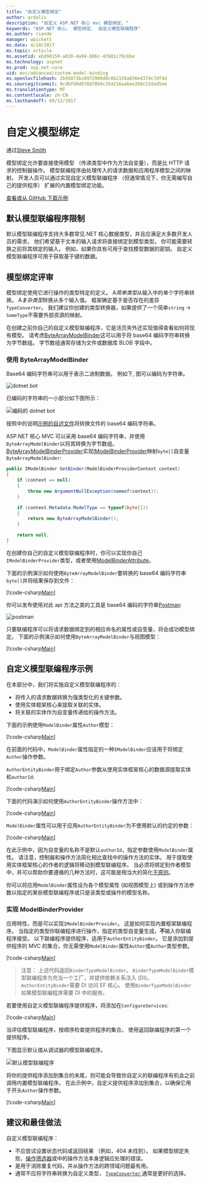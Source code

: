 ```yaml
---
title: "自定义模型绑定"
author: ardalis
description: "自定义 ASP.NET 核心 mvc 模型绑定。"
keywords: "ASP.NET 核心、 模型绑定、 自定义模型联编程序"
ms.author: riande
manager: wpickett
ms.date: 4/10/2017
ms.topic: article
ms.assetid: ebd98159-a028-4a94-b06c-43981c79c6be
ms.technology: aspnet
ms.prod: asp.net-core
uid: mvc/advanced/custom-model-binding
ms.openlocfilehash: 2b95073bc0972908d0c0b2158a036e4374c7df4d
ms.sourcegitcommit: 9cdbfd0d670d70b9c354216aabee260c52dad5ee
ms.translationtype: MT
ms.contentlocale: zh-CN
ms.lasthandoff: 09/12/2017
---
```

# <a name="custom-model-binding"></a>自定义模型绑定

通过[Steve Smith](https://ardalis.com/)

模型绑定允许要直接使用模型 （传递类型中作为方法自变量），而是比 HTTP 请求的控制器操作。 模型联编程序由处理传入的请求数据和应用程序模型之间的映射。 开发人员可以通过实现自定义模型联编程序 （但通常情况下，你无需编写自己的提供程序） 扩展的内置模型绑定功能。

[查看或从 GitHub 下载示例](https://github.com/aspnet/Docs/tree/master/aspnetcore/mvc/advanced/custom-model-binding/)

## <a name="default-model-binder-limitations"></a>默认模型联编程序限制

默认模型联编程序支持大多数常见.NET 核心数据类型，并且应满足大多数开发人员的需求。 他们希望基于文本的输入请求将直接绑定到模型类型。 你可能需要转换之前将其绑定的输入。 例如，如果你具有可用于查找模型数据的密钥。 自定义模型联编程序可用于获取基于键的数据。

## <a name="model-binding-review"></a>模型绑定评审

模型绑定使用它进行操作的类型特定的定义。 A*简单类型*从输入中的单个字符串转换。 A*复杂类型*转换从多个输入值。 框架确定基于是否存在的差异`TypeConverter`。 我们建议你创建的类型转换器，如果提供了一个简单`string`  ->  `SomeType`不需要外部资源的映射。

在创建之前你自己的自定义模型联编程序，它是活页夹外还实现值得查看如何将现有模型。 请考虑[ByteArrayModelBinder](https://docs.microsoft.com/aspnet/core/api/microsoft.aspnetcore.mvc.modelbinding.binders.bytearraymodelbinder)这可以用于将 base64 编码字符串转换为字节数组。 字节数组通常存储为文件或数据库 BLOB 字段中。

### <a name="working-with-the-bytearraymodelbinder"></a>使用 ByteArrayModelBinder

Base64 编码字符串可以用于表示二进制数据。 例如下, 图可以编码为字符串。

![dotnet bot](custom-model-binding/images/bot.png "dotnet bot")

已编码的字符串的一小部分如下图所示：

![编码的 dotnet bot](custom-model-binding/images/encoded-bot.png "dotnet bot 编码")

按照中的说明[示例的自述文件](https://github.com/aspnet/Docs/blob/master/aspnetcore/mvc/advanced/custom-model-binding/sample/CustomModelBindingSample/README.md)将转换文件的 base64 编码字符串。

ASP.NET 核心 MVC 可以采用 base64 编码字符串，并使用`ByteArrayModelBinder`以将其转换为字节数组。 [ByteArrayModelBinderProvider](https://docs.microsoft.com/aspnet/core/api/microsoft.aspnetcore.mvc.modelbinding.binders.bytearraymodelbinderprovider)实现[IModelBinderProvider](https://docs.microsoft.com/aspnet/core/api/microsoft.aspnetcore.mvc.modelbinding.imodelbinderprovider)映射`byte[]`自变量`ByteArrayModelBinder`:

```csharp
public IModelBinder GetBinder(ModelBinderProviderContext context)
{
    if (context == null)
    {
        throw new ArgumentNullException(nameof(context));
    }

    if (context.Metadata.ModelType == typeof(byte[]))
    {
        return new ByteArrayModelBinder();
    }

    return null;
}
```

在创建你自己的自定义模型联编程序时，你可以实现你自己`IModelBinderProvider`类型，或者使用[ModelBinderAttribute](https://docs.microsoft.com/aspnet/core/api/microsoft.aspnetcore.mvc.modelbinderattribute)。

下面的示例演示如何使用`ByteArrayModelBinder`要转换的 base64 编码字符串`byte[]`并将结果保存到文件：

[!code-csharp[Main](custom-model-binding/sample/CustomModelBindingSample/Controllers/ImageController.cs?name=post1&highlight=3)]

你可以发布使用对此 api 方法之类的工具是 base64 编码的字符串[Postman](https://www.getpostman.com/):

![postman](custom-model-binding/images/postman.png "postman")

只要联编程序可以将请求数据绑定到的相应命名的属性或自变量，将会成功模型绑定。 下面的示例演示如何使用`ByteArrayModelBinder`与视图模型：

[!code-csharp[Main](custom-model-binding/sample/CustomModelBindingSample/Controllers/ImageController.cs?name=post2&highlight=2)]

## <a name="custom-model-binder-sample"></a>自定义模型联编程序示例

在本部分中，我们将实施自定义模型联编程序的：

- 将传入的请求数据转换为强类型化的关键参数。
- 使用实体框架核心来提取关联的实体。
- 将关联的实体作为自变量传递给的操作方法。

下面的示例使用`ModelBinder`属性`Author`模型：

[!code-csharp[Main](custom-model-binding/sample/CustomModelBindingSample/Data/Author.cs?highlight=10)]

在前面的代码中，`ModelBinder`属性指定的一种`IModelBinder`应该用于将绑定`Author`操作参数。 

`AuthorEntityBinder`用于绑定`Author`参数从使用实体框架核心的数据源提取实体和`authorId`:

[!code-csharp[Main](custom-model-binding/sample/CustomModelBindingSample/Binders/AuthorEntityBinder.cs?name=demo)]

下面的代码演示如何使用`AuthorEntityBinder`操作方法中：

[!code-csharp[Main](custom-model-binding/sample/CustomModelBindingSample/Controllers/BoundAuthorsController.cs?name=demo2&highlight=2)]

`ModelBinder`属性可以用于应用`AuthorEntityBinder`为不使用默认的约定的参数：

[!code-csharp[Main](custom-model-binding/sample/CustomModelBindingSample/Controllers/BoundAuthorsController.cs?name=demo1&highlight=2)]

在此示例中，因为自变量的名称不是默认`authorId`，指定参数使用`ModelBinder`属性。 请注意，控制器和操作方法简化相比查找中的操作方法的实体。 用于提取使用实体框架核心的作者的逻辑将移动到模型联编程序。 当必须将绑定到作者模型中，并可以帮助你要遵循的几种方法时，这可能是相当大的简化[干原则](http://deviq.com/don-t-repeat-yourself/)。

你可以将应用`ModelBinder`属性设为各个模型属性 (如视图模型上) 或到操作方法参数以指定的某些模型联编程序或只是该类型或操作的模型名称。

### <a name="implementing-a-modelbinderprovider"></a>实现 ModelBinderProvider

应用特性，而是可以实现`IModelBinderProvider`。 这是如何实现内置框架联编程序。 当指定的类型你联编程序进行操作，指定的类型自变量生成，**不**输入你联编程序接受。 以下联编程序提供程序，适用于`AuthorEntityBinder`。 它是添加到提供程序的 MVC 的集合，你无需使用`ModelBinder`属性`Author`或`Author`类型参数。

[!code-csharp[Main](custom-model-binding/sample/CustomModelBindingSample/Binders/AuthorEntityBinderProvider.cs?highlight=17-20)]

> 注意： 上述代码返回`BinderTypeModelBinder`。 `BinderTypeModelBinder`模型联编程序为充当一个工厂，并提供依赖关系注入 (DI)。 `AuthorEntityBinder`需要 DI 访问 EF 核心。 使用`BinderTypeModelBinder`如果模型联编程序需要 DI 中的服务。

若要使用自定义模型联编程序提供程序，将添加在`ConfigureServices`:

[!code-csharp[Main](custom-model-binding/sample/CustomModelBindingSample/Startup.cs?name=callout&highlight=5-9)]

当评估模型联编程序，按顺序检查提供程序的集合。 使用返回联编程序的第一个提供程序。

下图显示默认值从调试器的模型联编程序。

![默认模型联编程序](custom-model-binding/images/default-model-binders.png "默认模型联编程序")

将你的提供程序添加到集合的末尾，则可能会导致你自定义的联编程序有机会之前调用内置模型联编程序。 在此示例中，自定义提供程序添加到集合，以确保它用于开头`Author`操作参数。

[!code-csharp[Main](custom-model-binding/sample/CustomModelBindingSample/Startup.cs?name=callout&highlight=5-9)]

## <a name="recommendations-and-best-practices"></a>建议和最佳做法

自定义模型联编程序：
- 不应尝试设置状态代码或返回结果 （例如，404 未找到）。 如果模型绑定失败，[操作筛选器](xref:mvc/controllers/filters)或中的操作方法本身逻辑应处理的错误。
- 是用于消除重复代码，并从操作方法的跨领域问题最有用。
- 通常不应将字符串转换为自定义类型， [ `TypeConverter` ](https://docs.microsoft.com//dotnet/api/system.componentmodel.typeconverter)通常是更好的选择。
